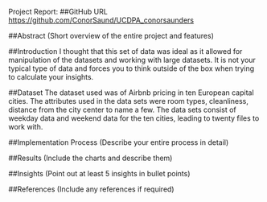 Project Report:
##GitHub URL
https://github.com/ConorSaund/UCDPA_conorsaunders

##Abstract
(Short overview of the entire project and features)

##Introduction
I thought that this set of data was ideal as it allowed for manipulation of the datasets and working with large datasets. It is not your typical type of data and forces you to think outside of the box when trying to calculate your insights.

##Dataset
The dataset used was of Airbnb pricing in ten European capital cities. The attributes used in the data sets were room types, cleanliness, distance from the city center to name a few. The data sets consist of weekday data and weekend data for the ten cities, leading to twenty files to work with. 

##Implementation Process
(Describe your entire process in detail)

##Results
(Include the charts and describe them)

##Insights
(Point out at least 5 insights in bullet points)

##References
(Include any references if required)
